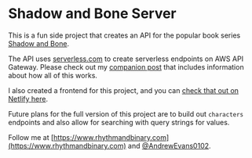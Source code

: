 # Shadow and Bone Server

This is a fun side project that creates an API for the popular book series [Shadow and Bone](https://en.wikipedia.org/wiki/Shadow_and_Bone).

The API uses [serverless.com](https://www.serverless.com) to create serverless endpoints on AWS API Gateway. Please check out my [companion post](https://rhythmandbinary.com/post/2022-02-17-building-a-aws-serverless-node-express-api) that includes information about how all of this works.

I also created a frontend for this project, and you can [check that out on Netlify here](https://shadow-and-bone-page.netlify.app/).

Future plans for the full version of this project are to build out `characters` endpoints and also allow for searching with query strings for values.

Follow me at [https://www.rhythmandbinary.com](https://www.rhythmandbinary.com) and [@AndrewEvans0102](https://twitter.com/AndrewEvans0102).
